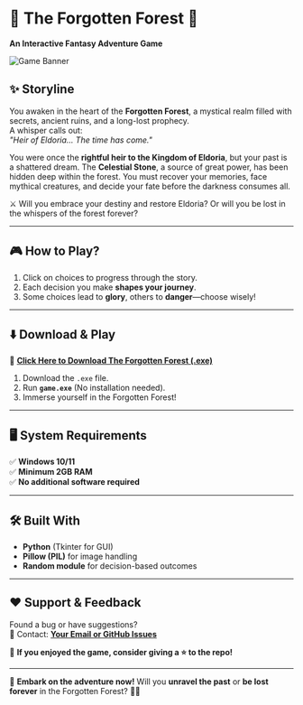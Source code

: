 # 🌲 The Forgotten Forest 🌲  
**An Interactive Fantasy Adventure Game**  

![Game Banner](https://raw.githubusercontent.com/ShashankS1011/The-Forgotten-Forest/main/banner.png)  

## ✨ Storyline  
You awaken in the heart of the **Forgotten Forest**, a mystical realm filled with secrets, ancient ruins, and a long-lost prophecy.  
A whisper calls out:  
*"Heir of Eldoria… The time has come."*  

You were once the **rightful heir to the Kingdom of Eldoria**, but your past is a shattered dream. The **Celestial Stone**, a source of great power, has been hidden deep within the forest. You must recover your memories, face mythical creatures, and decide your fate before the darkness consumes all.  

⚔️ Will you embrace your destiny and restore Eldoria? Or will you be lost in the whispers of the forest forever?  

---

## 🎮 How to Play?  
1. Click on choices to progress through the story.  
2. Each decision you make **shapes your journey**.  
3. Some choices lead to **glory**, others to **danger**—choose wisely!  

---

## ⬇️ Download & Play  
🔗 **[Click Here to Download The Forgotten Forest (.exe)](https://github.com/ShashankS1011/The-Forgotten-Forest/releases/download/v1.0/game.exe)**  

1. Download the `.exe` file.  
2. Run **`game.exe`** (No installation needed).  
3. Immerse yourself in the Forgotten Forest!  

---

## 🖥️ System Requirements  
✅ **Windows 10/11**  
✅ **Minimum 2GB RAM**  
✅ **No additional software required**  

---

## 🛠️ Built With  
- **Python** (Tkinter for GUI)  
- **Pillow (PIL)** for image handling  
- **Random module** for decision-based outcomes  

---

## ❤️ Support & Feedback  
Found a bug or have suggestions?  
📧 Contact: **[Your Email or GitHub Issues](https://github.com/ShashankS1011/The-Forgotten-Forest/issues)**  

🌟 **If you enjoyed the game, consider giving a ⭐ to the repo!**  

---

🚀 **Embark on the adventure now!** Will you **unravel the past** or **be lost forever** in the Forgotten Forest? 🌲✨  
